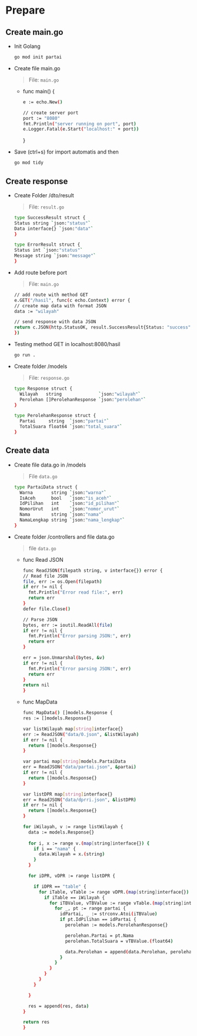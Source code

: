 # Prepare

## Create main.go

- Init Golang

  ```bash
  go mod init partai
  ```

- Create file main.go

  > File: `main.go`

  - func main() {

    ```bash
    e := echo.New()

    // create server port
    port := "8080"
    fmt.Println("server running on port", port)
    e.Logger.Fatal(e.Start("localhost:" + port))
    ```

    }

- Save (ctrl+s) for import automatis and then

  ```bash
  go mod tidy
  ```

## Create response

- Create Folder /dto/result

  > File: `result.go`

  ```bash
  type SuccessResult struct {
  Status string `json:"status"`
  Data interface{} `json:"data"`
  }

  type ErrorResult struct {
  Status int `json:"status"`
  Message string `json:"message"`
  }
  ```

- Add route before port
  > File: `main.go`

  ```bash
  // add route with method GET
  e.GET("/hasil", func(c echo.Context) error {
  // create map data with format JSON
  data := "wilayah"

  // send response with data JSON
  return c.JSON(http.StatusOK, result.SuccessResult{Status: "success", Data: data})
  })
  ```

- Testing method GET in localhost:8080/hasil
  ```bash
  go run .
  ```

- Create folder /models

  > File: `response.go`
  ```bash
  type Response struct {
	Wilayah   string              `json:"wilayah"`
	Perolehan []PerolehanResponse `json:"perolehan"`
  }

  type PerolehanResponse struct {
    Partai     string  `json:"partai"`
    TotalSuara float64 `json:"total_suara"`
  }
  ```

## Create data

- Create file data.go in /models

  > File `data.go`
  ```bash
  type PartaiData struct {
	Warna       string `json:"warna"`
	IsAceh      bool   `json:"is_aceh"`
	IdPilihan   int    `json:"id_pilihan"`
	NomorUrut   int    `json:"nomor_urut"`
	Nama        string `json:"nama"`
	NamaLengkap string `json:"nama_lengkap"`
  }
  ```

- Create folder /controllers and file data.go

  > file `data.go`

  - func Read JSON

    ```bash
    func ReadJSON(filepath string, v interface{}) error {
    // Read file JSON
    file, err := os.Open(filepath)
    if err != nil {
      fmt.Println("Error read file:", err)
      return err
    }
    defer file.Close()

    // Parse JSON
    bytes, err := ioutil.ReadAll(file)
    if err != nil {
      fmt.Println("Error parsing JSON:", err)
      return err
    }

    err = json.Unmarshal(bytes, &v)
    if err != nil {
      fmt.Println("Error parsing JSON:", err)
      return err
    }
    return nil
    }
    ```

  - func MapData

    ```bash
    func MapData() []models.Response {
    res := []models.Response{}

    var listWilayah map[string]interface{}
    err := ReadJSON("data/0.json", &listWilayah)
    if err != nil {
      return []models.Response{}
    }

    var partai map[string]models.PartaiData
    err = ReadJSON("data/partai.json", &partai)
    if err != nil {
      return []models.Response{}
    }	

    var listDPR map[string]interface{}
    err = ReadJSON("data/dprri.json", &listDPR)
    if err != nil {
      return []models.Response{}
    }

    for iWilayah, v := range listWilayah {
      data := models.Response{}
      
      for i, x := range v.(map[string]interface{}) {
        if i == "nama" {
          data.Wilayah = x.(string)
        }
      }

      for iDPR, vDPR := range listDPR {

        if iDPR == "table" {
          for iTable, vTable := range vDPR.(map[string]interface{}) {
            if iTable == iWilayah {
              for iTBValue, vTBValue := range vTable.(map[string]interface{}) {
                for _, pt := range partai {
                  idPartai, _ := strconv.Atoi(iTBValue)
                  if pt.IdPilihan == idPartai {
                    perolehan := models.PerolehanResponse{}

                    perolehan.Partai = pt.Nama
                    perolehan.TotalSuara = vTBValue.(float64)

                    data.Perolehan = append(data.Perolehan, perolehan)
                  }
                }
              }
            }
          }
        }

      }

      res = append(res, data)
    }

    return res
    }
    ```

